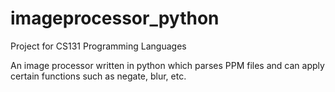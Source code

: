 # imageprocessor_python

Project for CS131 Programming Languages

An image processor written in python which parses PPM files and can apply certain functions such as negate, blur, etc.
